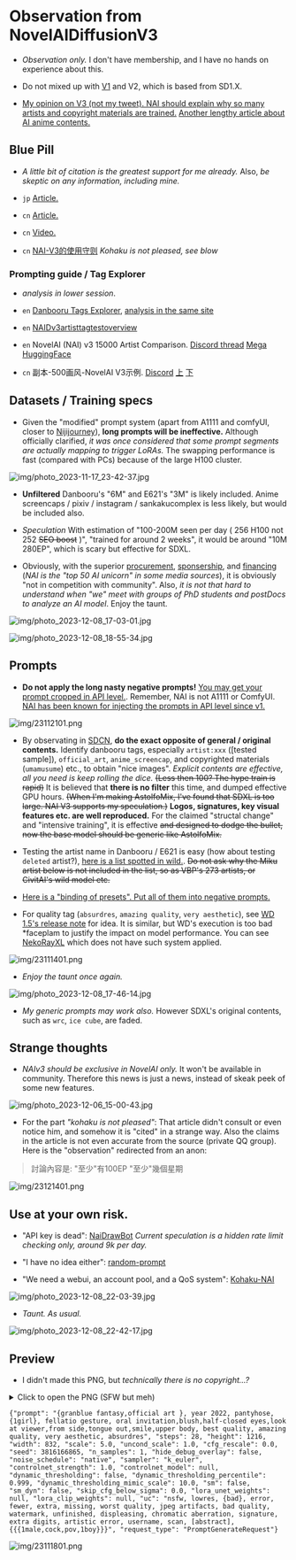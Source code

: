 # Observation from NovelAIDiffusionV3 #

- *Observation only.* I don't have membership, and I have no hands on experience about this.

- Do not mixed up with [V1](../ch99/925997e9.md) and V2, which is based from SD1.X.

- [My opinion on V3 (not my tweet). NAI should explain why so many artists and copyright materials are trained.](https://x.com/laz75n/status/1725042286088880587?s=20) [Another lengthy article about AI anime contents.](https://note.com/felelihasima/n/n6c29134bf5a7)

## Blue Pill ##

- *A little bit of citation is the greatest support for me already.* Also, *be skeptic on any information, including mine.*

- `jp` [Article.](https://min.togetter.com/qDBZuI8)

- `cn` [Article.](https://weibo.com/7152334518/4969214732142387)

- `cn` [Video.](https://www.bilibili.com/video/BV1xG411i71m)

- `cn` [NAI-V3的使用守则](https://civitai.com/articles/3179/nai-v3) *Kohaku is not pleased, see blow*

### Prompting guide / Tag Explorer ###

- *analysis in lower session*.

- `en` [Danbooru Tags Explorer](https://nsk.sh/tools/danbooru-tags-explorer/), [analysis in the same site](https://nsk.sh/posts/an-analysis-of-danbooru-tags-and-metadata/)

- `en` [NAIDv3artisttagtestoverview](https://rentry.co/NAIDv3artisttagtestoverview)

- `en` NovelAI (NAI) v3 15000 Artist Comparison. [Discord thread](https://discord.com/channels/930499730843250783/1180293593336926270) [Mega](https://mega.nz/folder/AE8mFI4Z#t2A1tm6HYiXOHOj9Fk8Ncw) [HuggingFace](https://huggingface.co/datasets/deus-ex-machina/novelai-anime-v3-artist-comparison)

- `cn` 副本-500画风-NovelAI V3示例. [Discord](https://discord.com/channels/930499730843250783/1181771420045422613) [上](https://docs.qq.com/doc/DSmtHTUdHT1liaFRs) [下](https://docs.qq.com/doc/DSm5SVUVuVG5mbVNP)

## Datasets / Training specs ##

- Given the "modified" prompt system (apart from A1111 and comfyUI, closer to [Nijijourney](https://nijijourney.com/en/)), **long prompts will be ineffective.** Although officially clarified, *it was once considered that some prompt segments are actually mapping to trigger LoRAs.* The swapping performance is fast (compared with PCs) because of the large H100 cluster. 

![img/photo_2023-11-17_23-42-37.jpg](img/photo_2023-11-17_23-42-37.jpg)

- **Unfiltered** Danbooru's "6M" and E621's "3M" is likely included. Anime screencaps / pixiv / instagram / sankakucomplex is less likely, but would be included also. 

- *Speculation* With estimation of "100-200M seen per day ( 256 H100 not 252 ~~SEO boost~~ )", "trained for around 2 weeks", it would be around "10M 280EP", which is scary but effective for SDXL. 

- Obviously, with the superior [procurement](https://en.wikipedia.org/wiki/Procurement), [sponsership](https://en.wikipedia.org/wiki/Sponsor_(commercial)), and [financing](https://www.investopedia.com/terms/f/financing.asp) (*NAI is the "top 50 AI unicorn" in some media sources*), it is obviously "not in competition with community". Also, *it is not that hard to understand when "we" meet with groups of PhD students and postDocs to analyze an AI model*. Enjoy the taunt.

![img/photo_2023-12-08_17-03-01.jpg](img/photo_2023-12-08_17-03-01.jpg)

![img/photo_2023-12-08_18-55-34.jpg](img/photo_2023-12-08_18-55-34.jpg)

## Prompts ##

- **Do not apply the long nasty negative prompts!** [You may get your prompt cropped in API level.](https://vxtwitter.com/linaqruf_/status/1725397495705112983). Remember, NAI is not A1111 or ComfyUI. [NAI has been known for injecting the prompts in API level since v1.](https://docs.novelai.net/image/qualitytags.html)

![img/23112101.png](img/23112101.png)

- By observating in [SDCN](https://t.me/StableDiffusion_CN), **do the exact opposite of general / original contents.** Identify danbooru tags, especially `artist:xxx` ([tested sample]), `official_art`, `anime_screencap`, and copyrighted materials (`umamusume`) etc., to obtain "nice images". *Explicit contents are effective, all you need is keep rolling the dice.* ~~(Less then 100? The hype train is rapid)~~ It is believed that **there is no filter** this time, and dumped effective GPU hours. ~~(When I'm making AstolfoMix, I've found that SDXL is too large. NAI V3 supports my speculation.)~~ **Logos, signatures, key visual features etc. are well reproduced.** For the claimed "structal change" and "intensive training", it is effective ~~and designed to dodge the bullet, now the base model should be generic like AstolfoMix.~~

- Testing the artist name in Danbooru / E621 is easy (how about testing `deleted` artist?), [here is a list spotted in wild.](https://pastebin.com/T557XrsH). ~~Do not ask why the Miku artist below is not included in the list, so as VBP's 273 artists, or CivitAI's wild model etc.~~

- [Here is a "binding of presets". Put all of them into negative prompts.](https://github.com/crosstyan/random-prompt/blob/b30ac5b4ab9527a688e54a609020e86fb9e53ef2/extra/original.js#L7199-L7223)

- For quality tag (`absurdres`, `amazing quality`, `very aesthetic`), see [WD 1.5's release note](https://saltacc.notion.site/saltacc/WD-1-5-Beta-3-Release-Notes-1e35a0ed1bb24c5b93ec79c45c217f63) for idea. It is similar, but WD's execution is too bad *faceplam to justify the impact on model performance. You can see [NekoRayXL](https://civitai.com/models/136719/nekorayxl) which does not have such system applied.

![img/23111401.png](img/23111401.png)

- *Enjoy the taunt once again.*

![img/photo_2023-12-08_17-46-14.jpg](img/photo_2023-12-08_17-46-14.jpg)

- *My generic prompts may work also.* However SDXL's original contents, such as `wrc`, `ice cube`, are faded.

## Strange thoughts ##

- *NAIv3 should be exclusive in NovelAI only.* It won't be available in community. Therefore this news is just a news, instead of skeak peek of some new features.

![img/photo_2023-12-06_15-00-43.jpg](img/photo_2023-12-06_15-00-43.jpg)

- For the part *"kohaku is not pleased"*: That article didn't consult or even notice him, and somehow it is "cited" in a strange way. Also the claims in the article is not even accurate from the source (private QQ group). Here is the "observation" redirected from an anon:

> 討論內容是:
"至少"有100EP
"至少"幾個星期 

![img/23121401.png](img/23121401.png)

## Use at your own risk. ##

- "API key is dead": [NaiDrawBot](https://github.com/sudoskys/NaiDrawBot) *Current speculation is a hidden rate limit checking only, around 9k per day.*

- "I have no idea either": [random-prompt](https://github.com/crosstyan/random-prompt)

- "We need a webui, an account pool, and a QoS system": [Kohaku-NAI](https://github.com/KohakuBlueleaf/Kohaku-NAI)

![img/photo_2023-12-08_22-03-39.jpg](img/photo_2023-12-08_22-03-39.jpg)

- *Taunt. As usual.*

![img/photo_2023-12-08_22-42-17.jpg](img/photo_2023-12-08_22-42-17.jpg)

## Preview ##

- I didn't made this PNG, but *technically there is no copyright...?*

<details>
    <summary>Click to open the PNG (SFW but meh)</summary>

![{granblue_fantasy,official_art_},_year_2022,_pantyhose,{1girl},.png](img/{granblue_fantasy,official_art_},_year_2022,_pantyhose,{1girl},.png)

</details>

```
{"prompt": "{granblue fantasy,official art }, year 2022, pantyhose,{1girl}, fellatio gesture, oral invitation,blush,half-closed eyes,look at viewer,from side,tongue out,smile,upper body, best quality, amazing quality, very aesthetic, absurdres", "steps": 28, "height": 1216, "width": 832, "scale": 5.0, "uncond_scale": 1.0, "cfg_rescale": 0.0, "seed": 3816166865, "n_samples": 1, "hide_debug_overlay": false, "noise_schedule": "native", "sampler": "k_euler", "controlnet_strength": 1.0, "controlnet_model": null, "dynamic_thresholding": false, "dynamic_thresholding_percentile": 0.999, "dynamic_thresholding_mimic_scale": 10.0, "sm": false, "sm_dyn": false, "skip_cfg_below_sigma": 0.0, "lora_unet_weights": null, "lora_clip_weights": null, "uc": "nsfw, lowres, {bad}, error, fewer, extra, missing, worst quality, jpeg artifacts, bad quality, watermark, unfinished, displeasing, chromatic aberration, signature, extra digits, artistic error, username, scan, [abstract], {{{1male,cock,pov,1boy}}}", "request_type": "PromptGenerateRequest"}
```

![img/23111801.png](img/23111801.png)
